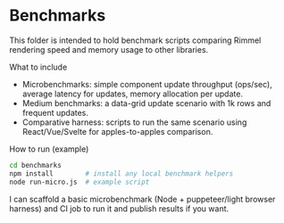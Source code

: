 # Benchmarks

This folder is intended to hold benchmark scripts comparing Rimmel rendering speed and memory usage to other libraries.

What to include
- Microbenchmarks: simple component update throughput (ops/sec), average latency for updates, memory allocation per update.
- Medium benchmarks: a data-grid update scenario with 1k rows and frequent updates.
- Comparative harness: scripts to run the same scenario using React/Vue/Svelte for apples-to-apples comparison.

How to run (example)

```bash
cd benchmarks
npm install        # install any local benchmark helpers
node run-micro.js  # example script
```

I can scaffold a basic microbenchmark (Node + puppeteer/light browser harness) and CI job to run it and publish results if you want.
